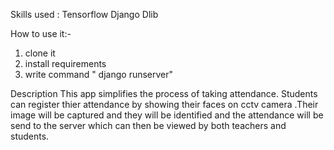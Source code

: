 Skills used :
   Tensorflow 
   Django 
   Dlib
   
   
   
How to use it:-
1. clone it
2. install requirements 
3. write command " django runserver"



Description
This app simplifies the process of taking attendance. Students can register thier attendance by showing their faces on cctv camera .Their image will be captured and they will be identified and the attendance will be send to the server which can then be viewed by both teachers and students.
